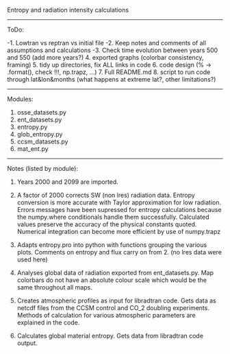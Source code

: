 Entropy and radiation intensity calculations

-------------------------------------
ToDo:

-1. Lowtran vs reptran vs initial file
-2. Keep notes and comments of all assumptions and calculations
-3. Check time evolution between years 500 and 550 (add more years?)
4. exported graphs (colorbar consistency, framing)
5. tidy up directories, fix ALL links in code
6. code design (% -> .format(), check !!!, np.trapz, ...)
7. Full README.md
8. script to run code through lat&lon&months
   (what happens at extreme lat?, other limitations?)

-------------------------------------
Modules:

1. osse_datasets.py
2. ent_datasets.py
3. entropy.py
4. glob_entropy.py
5. ccsm_datasets.py
6. mat_ent.py
-------------------------------------
Notes (listed by module):

1. Years 2000 and 2099 are imported.

2. A factor of 2000 corrects SW (non lres) radiation data.
   Entropy conversion is more accurate with Taylor approximation 
   for low radiation.
   Errors messages have been supressed for entropy calculations because the 
   numpy.where conditionals handle them successfully.
   Calculated values preserve the accuracy of the physical constants quoted.
   Numerical integration can become more efficient by use of numpy.trapz

3. Adapts entropy.pro into python with functions grouping the various
   plots.
   Comments on entropy and flux carry on from 2. (no lres data were used here)

4. Analyses global data of radiation exported from ent_datasets.py.
   Map colorbars do not have an absolute colour scale which would be the same 
   throughout all maps. 

5. Creates atmospheric profiles as input for libradtran code. Gets data as 
   netcdf files from the CCSM control and CO_2 doubling experiments.
   Methods of calculation for various atmospheric parameters are explained in 
   the code.

6. Calculates global material entropy. Gets data from libradtran code output.
